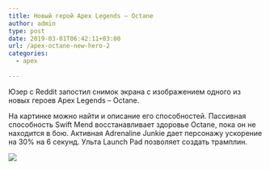```yaml
---
title: Новый герой Apex Legends – Octane
author: admin
type: post
date: 2019-03-01T06:42:11+03:00
url: /apex-octane-new-hero-2
categories:
  - apex
             
---
```


Юзер с Reddit запостил снимок экрана с изображением одного из новых героев Apex Legends – Octane.

На картинке можно найти и описание его способностей. Пассивная способность Swift Mend восстанавливает здоровье Octane, пока он не находится в бою. Активная Adrenaline Junkie дает персонажу ускорение на 30% на 6 секунд. Ульта Launch Pad позволяет создать трамплин.

<img src="https://pp.userapi.com/c845418/v845418674/1b9299/i0XJJ7Smcoo.jpg">